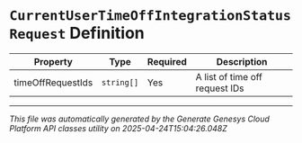 # `CurrentUserTimeOffIntegrationStatusRequest` Definition

| Property | Type | Required | Description |
|----------|------|----------|-------------|
| timeOffRequestIds | `string[]` | Yes | A list of time off request IDs |

---

*This file was automatically generated by the Generate Genesys Cloud Platform API classes utility on 2025-04-24T15:04:26.048Z*